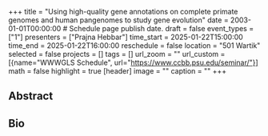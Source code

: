 +++
title = "Using high-quality gene annotations on complete primate genomes and human pangenomes to study gene evolution"
date = 2003-01-01T00:00:00  # Schedule page publish date.
draft = false
event_types = ["1"]
presenters = ["Prajna Hebbar"]
time_start = 2025-01-22T15:00:00
time_end = 2025-01-22T16:00:00
reschedule = false
location = "501 Wartik"
selected = false
projects = []
tags = []
url_zoom = ""
url_custom = [{name="WWWGLS Schedule", url="https://www.ccbb.psu.edu/seminar/"}]
math = false
highlight = true
[header]
image = ""
caption = ""
+++

## Abstract



## Bio
